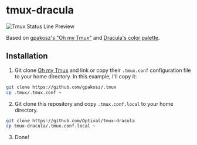 # tmux-dracula

![Tmux Status Line Preview](https://user-images.githubusercontent.com/19287477/126029800-51189893-ef7a-4b42-8399-10fa2ba6c701.png)

Based on [gpakosz's "Oh my Tmux"](https://github.com/gpakosz/.tmux) and [Dracula's color palette](https://draculatheme.com/contribute#color-palette).

## Installation

1. Git clone [Oh my Tmux](https://github.com/gpakosz/.tmux) and link or copy their `.tmux.conf` configuration file to your home directory. In this example, I'll copy it:

```sh
git clone https://github.com/gpakosz/.tmux
cp .tmux/.tmux.conf ~
```

2. Git clone this repository and copy `.tmux.conf.local` to your home directory.

```sh
git clone https://github.com/Optixal/tmux-dracula
cp tmux-dracula/.tmux.conf.local ~
```

3. Done!
